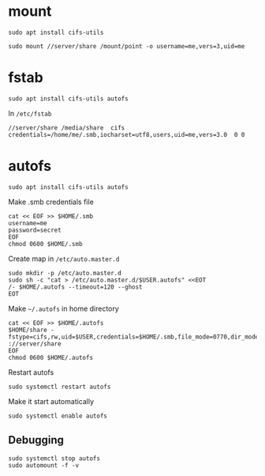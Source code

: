 

# mount

    sudo apt install cifs-utils

    sudo mount //server/share /mount/point -o username=me,vers=3,uid=me

# fstab

    sudo apt install cifs-utils autofs

In `/etc/fstab`

    //server/share /media/share  cifs credentials=/home/me/.smb,iocharset=utf8,users,uid=me,vers=3.0  0 0

# autofs

    sudo apt install cifs-utils autofs

Make .smb credentials file

```
cat << EOF >> $HOME/.smb
username=me
password=secret
EOF
chmod 0600 $HOME/.smb
```

Create map in `/etc/auto.master.d`

```
sudo mkdir -p /etc/auto.master.d
sudo sh -c "cat > /etc/auto.master.d/$USER.autofs" <<EOT
/- $HOME/.autofs --timeout=120 --ghost
EOT
```

Make `~/.autofs` in home directory

```
cat << EOF >> $HOME/.autofs
$HOME/share -fstype=cifs,rw,uid=$USER,credentials=$HOME/.smb,file_mode=0770,dir_mode=0770,vers=3.0 ://server/share
EOF
chmod 0600 $HOME/.autofs
```

Restart autofs
    
    sudo systemctl restart autofs

Make it start automatically

    sudo systemctl enable autofs


## Debugging

    sudo systemctl stop autofs
    sudo automount -f -v


